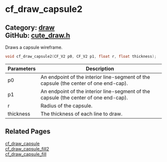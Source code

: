 [//]: # (This file is automatically generated by Cute Framework's docs parser.)
[//]: # (Do not edit this file by hand!)
[//]: # (See: https://github.com/RandyGaul/cute_framework/blob/master/samples/docs_parser.cpp)
[](../header.md ':include')

# cf_draw_capsule2

Category: [draw](/api_reference?id=draw)  
GitHub: [cute_draw.h](https://github.com/RandyGaul/cute_framework/blob/master/include/cute_draw.h)  
---

Draws a capsule wireframe.

```cpp
void cf_draw_capsule2(CF_V2 p0, CF_V2 p1, float r, float thickness);
```

Parameters | Description
--- | ---
p0 | An endpoint of the interior line-segment of the capsule (the center of one end-cap).
p1 | An endpoint of the interior line-segment of the capsule (the center of one end-cap).
r | Radius of the capsule.
thickness | The thickness of each line to draw.

## Related Pages

[cf_draw_capsule](/draw/cf_draw_capsule.md)  
[cf_draw_capsule_fill2](/draw/cf_draw_capsule_fill2.md)  
[cf_draw_capsule_fill](/draw/cf_draw_capsule_fill.md)  
